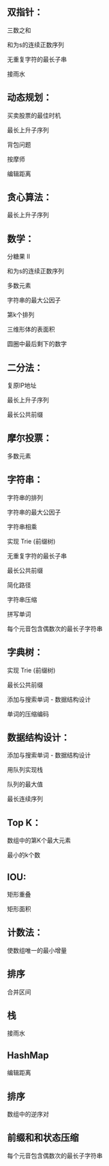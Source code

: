 ## 双指针： 
三数之和

和为s的连续正数序列

无重复字符的最长子串

接雨水

## 动态规划：
买卖股票的最佳时机

最长上升子序列

背包问题

按摩师

编辑距离

## 贪心算法：

最长上升子序列

## 数学：
分糖果 II

和为s的连续正数序列

多数元素

字符串的最大公因子

第k个排列

三维形体的表面积

圆圈中最后剩下的数字

## 二分法：
复原IP地址

最长上升子序列

最长公共前缀

## 摩尔投票：
多数元素

## 字符串：
字符串的排列

字符串的最大公因子

字符串相乘

实现 Trie (前缀树)

无重复字符的最长子串

最长公共前缀

简化路径

字符串压缩

拼写单词

每个元音包含偶数次的最长子字符串

## 字典树：
实现 Trie (前缀树)

最长公共前缀

添加与搜索单词 - 数据结构设计

单词的压缩编码

## 数据结构设计：
添加与搜索单词 - 数据结构设计

用队列实现栈

队列的最大值

最长连续序列

## Top K：
数组中的第K个最大元素

最小的k个数

## IOU:
矩形重叠

矩形面积

## 计数法：
使数组唯一的最小增量

## 排序
合并区间

## 栈
接雨水

## HashMap
编辑距离

## 排序
数组中的逆序对

## 前缀和和状态压缩
每个元音包含偶数次的最长子字符串
